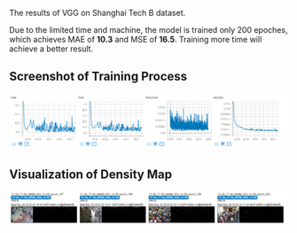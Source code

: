 The results of VGG on Shanghai Tech B dataset.

Due to the limited time and machine, the model is trained only 200 epoches, which achieves MAE of **10.3** and MSE of **16.5**. Training more time will achieve a better result.

## Screenshot of Training Process

![Detialed infomation during the traning phase.](./img1.png "quantitative-results")

## Visualization of Density Map

![Detialed infomation during the traning phase.](./img2.png "visualization")